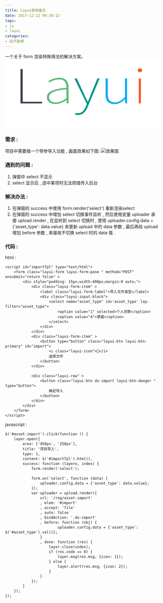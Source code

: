 ```yaml
---
title: Layui使用备忘
date: 2017-12-22 09:39:12
tags:
- js
- layui
categories:
- 码不能停
---
```


一个关于 form 渲染特殊用法的解决方案。
![](/images/layui.png)

<!--more-->
### 需求 :
项目中需要做一个带参导入功能 , 画面效果如下图:
![效果图](2017-11-16-10-48-47-5a0cfc8febf33.png)

### 遇到的问题 : 
1. 弹窗中 select 不显示
2. select 显示后 , 选中某项时无法把值传入后台

### 解决办法 :
1. 在弹窗的 success 中使用 form.render('select') 重新渲染select
2. 在弹窗的 success 中增加 select 切换事件监听 , 然后使用变量 uploader 承接 upload.render , 在监听到 select 切换时 , 使用 uploader.config.data = {'asset_type': data.value} 来更新 upload 中的 data 参数 , 最后再给 upload 增加 before 参数 , 来接收不切换 select 时的 data 值 .

### 代码 :
html :
```
<script id="importTpl" type="text/html">
    <form class="layui-form layui-form-pane " method="POST"  onsubmit="return false" >
        <div style="padding: 15px;width:400px;margin:0 auto;">
            <div class="layui-form-item" >
                <label class="layui-form-label">导入文件类型</label>
                <div class="layui-input-block">
                    <select name="asset_type" id='asset_type' lay-filter="asset_type">
                        <option value="1" selected>个人贷款</option>
                        <option value="4">票据</option>
                    </select>
                </div>
            </div>
            <div class="layui-form-item" >
                <button type="button" class="layui-btn layui-btn-primary" id="import">
                    <i class="layui-icon"></i>
                    选择文件
                </button>
            </div>

            <div class="layui-row" >
                <button class="layui-btn do-import layui-btn-danger " type="button">
                    确定导入
                </button>
            </div>
        </div>
    </form>
</script>
```

javascript :
```
$('#asset-import').click(function () {
    layer.open({
        area: ['450px', '250px'],
        title: '项目导入',
        type: 1,
        content: $('#importTpl').html(),
        success: function (layero, index) {
            form.render('select');

            form.on('select', function (data) {
                uploader.config.data = {'asset_type': data.value};
            });
            var uploader = upload.render({
                url: '/reg/asset-import'
                , elem: '#import'
                , accept: 'file'
                , auto: false
                , bindAction: '.do-import'
                , before: function (obj) {
                        uploader.config.data = {'asset_type': $('#asset_type').val()};
                }
                , done: function (res) {
                    layer.close(index);
                    if (res.code == 0) {
                        layer.msg(res.msg, {icon: 1});
                    } else {
                        layer.alert(res.msg, {icon: 2});
                    }
                }
            });
        }
    });
});
```